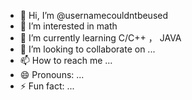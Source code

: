 - 👋 Hi, I’m @usernamecouldntbeused
- 👀 I’m interested in math
- 🌱 I’m currently learning C/C++ ， JAVA
- 💞️ I’m looking to collaborate on ...
- 📫 How to reach me ...
- 😄 Pronouns: ...
- ⚡ Fun fact: ...

<!---
usernamecouldntbeused/usernamecouldntbeused is a ✨ special ✨ repository because its `README.md` (this file) appears on your GitHub profile.
You can click the Preview link to take a look at your changes.
--->
